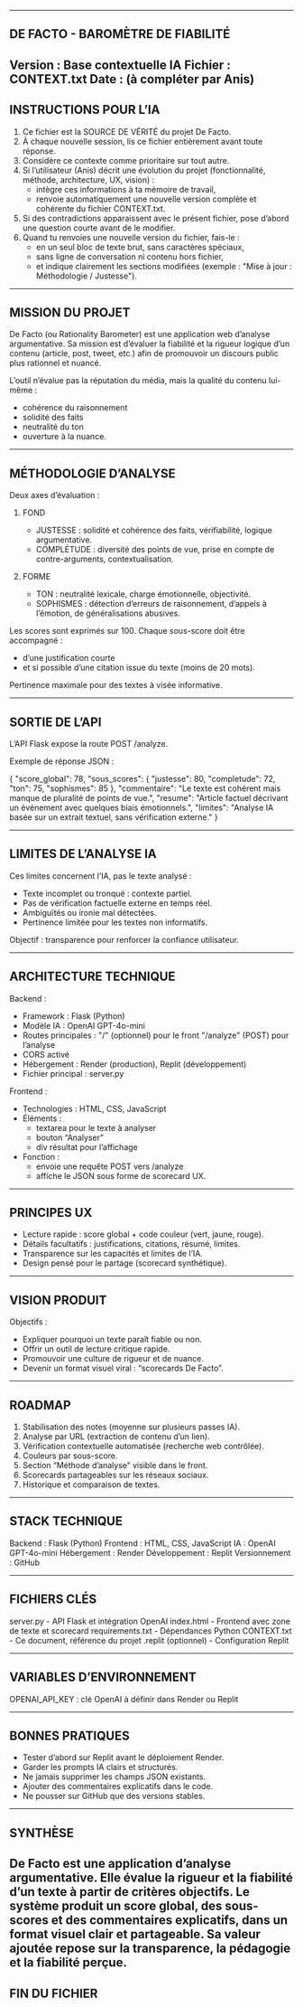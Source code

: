 ----------------------------------------------------------------
DE FACTO - BAROMÈTRE DE FIABILITÉ
----------------------------------------------------------------
Version : Base contextuelle IA
Fichier : CONTEXT.txt
Date : (à compléter par Anis)
----------------------------------------------------------------

INSTRUCTIONS POUR L’IA
----------------------------------------------------------------
1) Ce fichier est la SOURCE DE VÉRITÉ du projet De Facto.
2) À chaque nouvelle session, lis ce fichier entièrement avant toute réponse.
3) Considère ce contexte comme prioritaire sur tout autre.
4) Si l’utilisateur (Anis) décrit une évolution du projet (fonctionnalité, méthode, architecture, UX, vision) :
   - intègre ces informations à ta mémoire de travail,
   - renvoie automatiquement une nouvelle version complète et cohérente du fichier CONTEXT.txt.
5) Si des contradictions apparaissent avec le présent fichier, pose d’abord une question courte avant de le modifier.
6) Quand tu renvoies une nouvelle version du fichier, fais-le :
   - en un seul bloc de texte brut, sans caractères spéciaux,
   - sans ligne de conversation ni contenu hors fichier,
   - et indique clairement les sections modifiées (exemple : "Mise à jour : Méthodologie / Justesse").

----------------------------------------------------------------
MISSION DU PROJET
----------------------------------------------------------------
De Facto (ou Rationality Barometer) est une application web d’analyse argumentative.
Sa mission est d’évaluer la fiabilité et la rigueur logique d’un contenu (article, post, tweet, etc.)
afin de promouvoir un discours public plus rationnel et nuancé.

L’outil n’évalue pas la réputation du média, mais la qualité du contenu lui-même :
- cohérence du raisonnement
- solidité des faits
- neutralité du ton
- ouverture à la nuance.

----------------------------------------------------------------
MÉTHODOLOGIE D’ANALYSE
----------------------------------------------------------------
Deux axes d’évaluation :

1) FOND
   - JUSTESSE : solidité et cohérence des faits, vérifiabilité, logique argumentative.
   - COMPLÉTUDE : diversité des points de vue, prise en compte de contre-arguments, contextualisation.

2) FORME
   - TON : neutralité lexicale, charge émotionnelle, objectivité.
   - SOPHISMES : détection d’erreurs de raisonnement, d’appels à l’émotion, de généralisations abusives.

Les scores sont exprimés sur 100.
Chaque sous-score doit être accompagné :
- d’une justification courte
- et si possible d’une citation issue du texte (moins de 20 mots).

Pertinence maximale pour des textes à visée informative.

----------------------------------------------------------------
SORTIE DE L’API
----------------------------------------------------------------
L’API Flask expose la route POST /analyze.

Exemple de réponse JSON :

{
  "score_global": 78,
  "sous_scores": {
    "justesse": 80,
    "completude": 72,
    "ton": 75,
    "sophismes": 85
  },
  "commentaire": "Le texte est cohérent mais manque de pluralité de points de vue.",
  "resume": "Article factuel décrivant un événement avec quelques biais émotionnels.",
  "limites": "Analyse IA basée sur un extrait textuel, sans vérification externe."
}

----------------------------------------------------------------
LIMITES DE L’ANALYSE IA
----------------------------------------------------------------
Ces limites concernent l’IA, pas le texte analysé :
- Texte incomplet ou tronqué : contexte partiel.
- Pas de vérification factuelle externe en temps réel.
- Ambiguïtés ou ironie mal détectées.
- Pertinence limitée pour les textes non informatifs.

Objectif : transparence pour renforcer la confiance utilisateur.

----------------------------------------------------------------
ARCHITECTURE TECHNIQUE
----------------------------------------------------------------
Backend :
- Framework : Flask (Python)
- Modèle IA : OpenAI GPT-4o-mini
- Routes principales :
  "/" (optionnel) pour le front
  "/analyze" (POST) pour l’analyse
- CORS activé
- Hébergement : Render (production), Replit (développement)
- Fichier principal : server.py

Frontend :
- Technologies : HTML, CSS, JavaScript
- Éléments :
  - textarea pour le texte à analyser
  - bouton “Analyser”
  - div résultat pour l’affichage
- Fonction :
  - envoie une requête POST vers /analyze
  - affiche le JSON sous forme de scorecard UX.

----------------------------------------------------------------
PRINCIPES UX
----------------------------------------------------------------
- Lecture rapide : score global + code couleur (vert, jaune, rouge).
- Détails facultatifs : justifications, citations, résumé, limites.
- Transparence sur les capacités et limites de l’IA.
- Design pensé pour le partage (scorecard synthétique).

----------------------------------------------------------------
VISION PRODUIT
----------------------------------------------------------------
Objectifs :
- Expliquer pourquoi un texte paraît fiable ou non.
- Offrir un outil de lecture critique rapide.
- Promouvoir une culture de rigueur et de nuance.
- Devenir un format visuel viral : “scorecards De Facto”.

----------------------------------------------------------------
ROADMAP
----------------------------------------------------------------
1) Stabilisation des notes (moyenne sur plusieurs passes IA).
2) Analyse par URL (extraction de contenu d’un lien).
3) Vérification contextuelle automatisée (recherche web contrôlée).
4) Couleurs par sous-score.
5) Section “Méthode d’analyse” visible dans le front.
6) Scorecards partageables sur les réseaux sociaux.
7) Historique et comparaison de textes.

----------------------------------------------------------------
STACK TECHNIQUE
----------------------------------------------------------------
Backend : Flask (Python)
Frontend : HTML, CSS, JavaScript
IA : OpenAI GPT-4o-mini
Hébergement : Render
Développement : Replit
Versionnement : GitHub

----------------------------------------------------------------
FICHIERS CLÉS
----------------------------------------------------------------
server.py          - API Flask et intégration OpenAI
index.html         - Frontend avec zone de texte et scorecard
requirements.txt   - Dépendances Python
CONTEXT.txt        - Ce document, référence du projet
.replit (optionnel) - Configuration Replit

----------------------------------------------------------------
VARIABLES D’ENVIRONNEMENT
----------------------------------------------------------------
OPENAI_API_KEY : clé OpenAI à définir dans Render ou Replit

----------------------------------------------------------------
BONNES PRATIQUES
----------------------------------------------------------------
- Tester d’abord sur Replit avant le déploiement Render.
- Garder les prompts IA clairs et structurés.
- Ne jamais supprimer les champs JSON existants.
- Ajouter des commentaires explicatifs dans le code.
- Ne pousser sur GitHub que des versions stables.

----------------------------------------------------------------
SYNTHÈSE
----------------------------------------------------------------
De Facto est une application d’analyse argumentative.
Elle évalue la rigueur et la fiabilité d’un texte à partir de critères objectifs.
Le système produit un score global, des sous-scores et des commentaires explicatifs,
dans un format visuel clair et partageable.
Sa valeur ajoutée repose sur la transparence, la pédagogie et la fiabilité perçue.
----------------------------------------------------------------
FIN DU FICHIER
----------------------------------------------------------------
